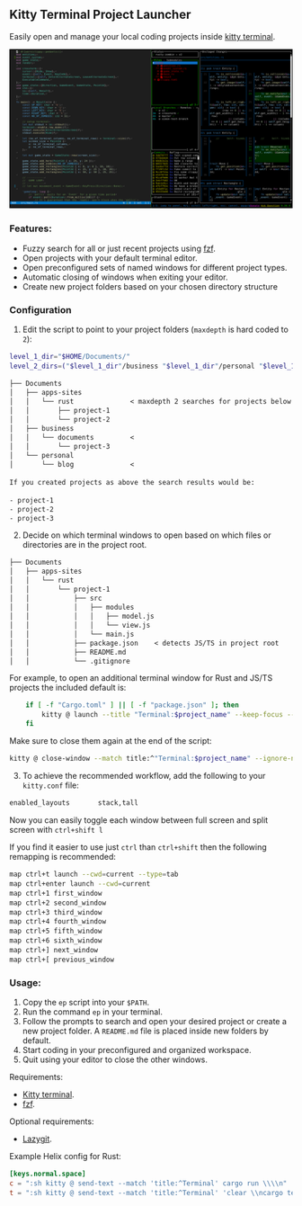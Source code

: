 ## Kitty Terminal Project Launcher

Easily open and manage your local coding projects inside
[kitty terminal](https://github.com/kovidgoyal/kitty).

![Screenshot](./screenshot.png)

### Features:

- Fuzzy search for all or just recent projects using
  [fzf](https://github.com/junegunn/fzf).
- Open projects with your default terminal editor.
- Open preconfigured sets of named windows for different project types.
- Automatic closing of windows when exiting your editor.
- Create new project folders based on your chosen directory structure

### Configuration

1. Edit the script to point to your project folders (`maxdepth` is hard coded to
   `2`):

```sh
level_1_dir="$HOME/Documents/"
level_2_dirs=("$level_1_dir"/business "$level_1_dir"/personal "$level_1_dir"/apps-sites)
```

```
├── Documents
│   ├── apps-sites
│   │   └── rust              < maxdepth 2 searches for projects below
│   │       ├── project-1
│   │       └── project-2
│   ├── business
│   │   └── documents         <
│   │       └── project-3
│   └── personal
│       └── blog              <

If you created projects as above the search results would be:

- project-1
- project-2
- project-3
```

2. Decide on which terminal windows to open based on which files or directories
   are in the project root.

```
├── Documents
│   ├── apps-sites
│   │   └── rust
│   │       └── project-1
│   │           ├── src
│   │           │   ├── modules
│   │           │   │   ├── model.js
│   │           │   │   └── view.js
│   │           │   └── main.js
│   │           ├── package.json    < detects JS/TS in project root
│   │           ├── README.md
│   │           └── .gitignore
```

For example, to open an additional terminal window for Rust and JS/TS projects
the included default is:

```sh
    if [ -f "Cargo.toml" ] || [ -f "package.json" ]; then
        kitty @ launch --title "Terminal:$project_name" --keep-focus --cwd="$selected_dir"
    fi
```

Make sure to close them again at the end of the script:

```sh
kitty @ close-window --match title:^"Terminal:$project_name" --ignore-no-match
```

3. To achieve the recommended workflow, add the following to your `kitty.conf`
   file:

```sh
enabled_layouts       stack,tall
```

Now you can easily toggle each window between full screen and split screen with
`ctrl+shift l`

If you find it easier to use just `ctrl` than `ctrl+shift` then the following
remapping is recommended:

```sh
map ctrl+t launch --cwd=current --type=tab
map ctrl+enter launch --cwd=current
map ctrl+1 first_window
map ctrl+2 second_window
map ctrl+3 third_window
map ctrl+4 fourth_window
map ctrl+5 fifth_window
map ctrl+6 sixth_window
map ctrl+] next_window
map ctrl+[ previous_window
```

### Usage:

1. Copy the `ep` script into your `$PATH`.
2. Run the command `ep` in your terminal.
3. Follow the prompts to search and open your desired project or create a new
   project folder. A `README.md` file is placed inside new folders by default.
4. Start coding in your preconfigured and organized workspace.
5. Quit using your editor to close the other windows.

Requirements:

- [Kitty terminal](https://github.com/kovidgoyal/kitty).
- [fzf](https://github.com/junegunn/fzf).

Optional requirements:

- [Lazygit](https://github.com/jesseduffield/lazygit).

Example Helix config for Rust:

```toml
[keys.normal.space]
c = ":sh kitty @ send-text --match 'title:^Terminal' cargo run \\\\n" 
t = ":sh kitty @ send-text --match 'title:^Terminal' 'clear \\ncargo test \\n'"
```
